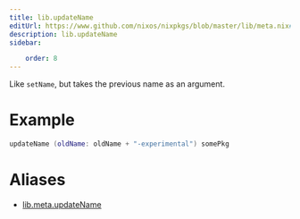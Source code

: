```yaml
---
title: lib.updateName
editUrl: https://www.github.com/nixos/nixpkgs/blob/master/lib/meta.nix#L47C16
description: lib.updateName
sidebar:

    order: 8
---
```


Like `setName`, but takes the previous name as an argument.

# Example

```nix
updateName (oldName: oldName + "-experimental") somePkg
```


# Aliases

- [lib.meta.updateName](/reference/libmeta.updateName)


